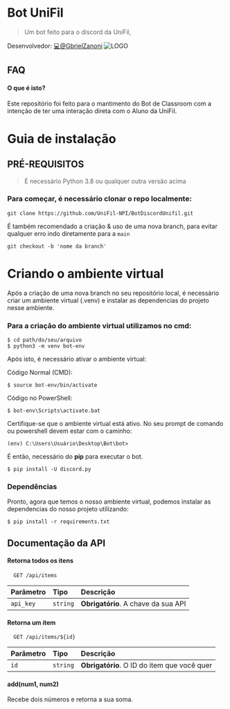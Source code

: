 
# Bot UniFil

> Um bot feito para o discord da UniFil, 

Desenvolvedor: [💻@GbrielZanoni](https://github.com/GbrielZanoni
)
![LOGO](https://web.unifil.br/eventos/intercursos/imagens/logo.png)
## FAQ

#### O que é isto?

Este repositório foi feito para o mantimento do Bot de Classroom com a intenção de ter uma interação direta com o Aluno da UniFil.


# Guia de instalação
## PRÉ-REQUISITOS
> É necessário Python 3.8 ou qualquer outra versão acima

### Para começar, é necessário clonar o repo localmente:
```
git clone https://github.com/UniFil-NPI/BotDiscordUnifil.git
```
É também recomendado a criação & uso de uma nova branch, para evitar qualquer erro indo diretamente para a `main` 
```
git checkout -b 'nome da branch'
```
# Criando o ambiente virtual
Após a criação de uma nova branch no seu repositório local, é necessário criar um ambiente virtual (.venv) e instalar as dependencias do projeto nesse ambiente.

### Para a criação do ambiente virtual utilizamos no cmd: 
```
$ cd path/do/seu/arquivo
$ python3 -m venv bot-env
```
Após isto, é necessário ativar o ambiente virtual:

Código Normal (CMD):
```
$ source bot-env/bin/activate
```
Código no PowerShell:

```
$ bot-env\Scripts\activate.bat
```
Certifique-se que o ambiente virtual está ativo. No seu prompt de comando ou powershell devem estar com o caminho:
```
(env) C:\Users\Usuário\Desktop\Bot\bot>
```
É então, necessário do **pip** para executar o bot. 
```
$ pip install -U discord.py
```

### Dependências

Pronto, agora que temos o nosso ambiente virtual, podemos instalar as dependencias do nosso projeto utilizando:
```
$ pip install -r requirements.txt
```
## Documentação da API

#### Retorna todos os itens

```http
  GET /api/items
```

| Parâmetro   | Tipo       | Descrição                           |
| :---------- | :--------- | :---------------------------------- |
| `api_key` | `string` | **Obrigatório**. A chave da sua API |

#### Retorna um item

```http
  GET /api/items/${id}
```

| Parâmetro   | Tipo       | Descrição                                   |
| :---------- | :--------- | :------------------------------------------ |
| `id`      | `string` | **Obrigatório**. O ID do item que você quer |

#### add(num1, num2)

Recebe dois números e retorna a sua soma.


